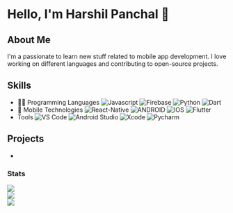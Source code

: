# Hello, I'm Harshil Panchal 👋

## About Me

I'm a passionate to learn new stuff related to mobile app development. I love working on different languages and contributing to open-source projects.

## Skills

- 🧑‍💻 Programming Languages ![Javascript](https://img.shields.io/badge/javascript-black.svg?style=for-the-badge&logo=javascript&logoColor=#F7DF1E) ![Firebase](https://img.shields.io/badge/firebase-%23039BE5.svg?style=for-the-badge&logo=firebase)  ![Python](https://img.shields.io/badge/python-3572A4.svg?style=for-the-badge&logo=python&logoColor=3572A4&labelColor=f7d34b) ![Dart](https://img.shields.io/badge/dart-%230175C2.svg?style=for-the-badge&logo=dart&logoColor=white) 
- 📱 Mobile Technologies ![React-Native](https://img.shields.io/badge/react_native-black.svg?style=for-the-badge&logo=React&logoColor=61dafb) ![ANDROID](https://img.shields.io/badge/android-%2320232a.svg?style=for-the-badge&logo=android&logoColor=%a4c639) ![IOS](https://img.shields.io/badge/IOS-%2320232a.svg?style=for-the-badge&logo=apple&logoColor=white)  ![Flutter](https://img.shields.io/badge/Flutter-%2302569B.svg?style=for-the-badge&logo=Flutter&logoColor=white)
- Tools ![VS Code](https://img.shields.io/badge/visual%20studio%20code-black.svg?style=for-the-badge&logo=visualstudiocode&logoColor=137FCB)  ![Android Studio](https://img.shields.io/badge/android_studio-black.svg?style=for-the-badge&logo=androidstudio&logoColor=#3DDC84) ![Xcode](https://img.shields.io/badge/xcode-black.svg?style=for-the-badge&logo=xcode&logoColor=176DE3) ![Pycharm](https://img.shields.io/badge/pycharm-black.svg?style=for-the-badge&logo=pycharm&logoColor=#000000)


## Projects
- 

### Stats
![](https://github-readme-stats.vercel.app/api?username=harshilmobmaxime&theme=radical&hide_border=false&include_all_commits=true&count_private=true)<br/>
![](https://github-readme-streak-stats.herokuapp.com/?user=harshilmobmaxime&theme=radical&hide_border=false)<br/>
![](https://github-readme-stats.vercel.app/api/top-langs/?username=harshilmobmaxime&theme=radical&hide_border=false&include_all_commits=true&count_private=true&layout=compact)

